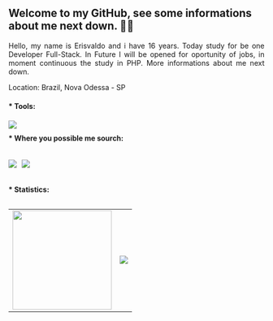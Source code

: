   ## Welcome to my GitHub, see some informations about me next down. 👨‍🦱

<p style="text-align: justify; align: left"> 
    Hello, my name is Erisvaldo and i have 16 years. Today study for be one Developer Full-Stack. In Future I will be opened for oportunity of jobs, in moment continuous the study in PHP. More informations about me next down.
</p>

<p> Location: Brazil, Nova Odessa - SP </p>


<p style="font-weight: bold; margin-top: 20px"> * Tools:</p>


<div style="margin-top: 20px">
<img src="https://skillicons.dev/icons?i=html,css,js,php,laravel,mysql" />
</div>
<p style="font-weight: bold; margin-top: 10px"> *  Where you possible me sourch: </p> 

<div style="display:flex; margin-top: 20px">
  
  <a href="https://www.linkedin.com/in/erisvaldo-silva-de-sousa-645119204/" style="margin-right:10px"> <img src="https://img.shields.io/badge/linkedin-%230077B5.svg?style=for-the-badge&logo=linkedin&logoColor=white"> </a>

  <a href="https://www.instagram.com/eris_valdo16/"> <img src="https://img.shields.io/badge/Instagram-%23E4405F.svg?style=for-the-badge&logo=Instagram&logoColor=white"> </a>

 </div>
   
   <p style="font-weight: bold; margin-top: 20px"> * Statistics: </p>
<div style="display: flex">

<table>

  <tr>
    <td><img style="height: 195px" src="https://github-readme-stats.vercel.app/api/top-langs/?username=Erisvaldo15&layout=compact&show_icons=true&title_color=ffffff&icon_color=34abeb&text_color=daf7dc&bg_color=151515"/>
    </td>
    <td ><img src="https://github-readme-stats.vercel.app/api?username=Erisvaldo15&show_icons=true&title_color=ffffff&icon_color=34abeb&text_color=daf7dc&bg_color=151515"/></td>
  </tr>
</table>
</div>

